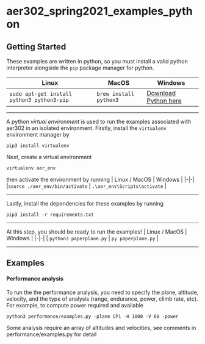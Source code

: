 # aer302_spring2021_examples_python

## Getting Started
These examples are written in python, so you must install a valid python interpreter alongside the `pip` package manager for python. 

| Linux | MacOS | Windows |
|-------|-----|---------|
|`sudo apt-get install python3 python3-pip `|`brew install python3`|[Download Python here](https://www.python.org/downloads/windows/)

---

A python *virtual environment* is used to run the examples associated with aer302 in an isolated environment. Firstly, install the `virtualenv` environment manager by
```
pip3 install virtualenv
```

Next, create a virtual environment
```
virtualenv aer_env
```
then activate the environment by running
| Linux / MacOS | Windows |
|-|-|
|`source ./aer_env/bin/activate` | `.\aer_env\Scripts\activate` |

---

Lastly, install the dependencies for these examples by running
```
pip3 install -r requirements.txt
```

---

At this step, you should be ready to run the examples! 
| Linux / MacOS | Windows |
|-|-|
| `python3 paperplane.py` | `py paperplane.py` |

---

## Examples
#### Performance analysis 
To run the the performance analysis, you need to specify the plane, altitude, velocity, and the type of analysis (range, endurance, power, climb rate, etc). For example, to compute power required and available  
```
python3 performance/examples.py -plane CP1 -H 1000 -V 60 -power
```
Some analysis require an array of altitudes and velocities, see comments in performance/examples.py for detail  